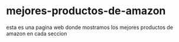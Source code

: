 # mejores-productos-de-amazon
esta es una pagina web donde mostramos los mejores productos de amazon en cada seccion
